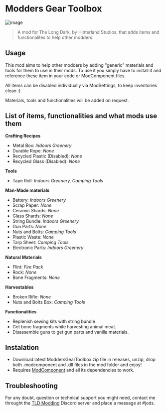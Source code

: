 # Modders Gear Toolbox

![image](https://github.com/Jods-Its/Modders-Gear-Toolbox/blob/main/IMGS/MGTCover.png)

> A mod for The Long Dark, by Hinterland Studios, that adds items and functionalites to help other modders.

## Usage

This mod aims to help other modders by adding "generic" materials and tools for them to use in their mods. To use it you simply have to install it and reference these item in your code or ModComponent files.

All items can be disabled individually via ModSettings, to keep inventories clean :)

Materials, tools and functionalities will be added on request.

## List of items, functionalities and what mods use them

**Crafting Recipes**
* Metal Box: *Indoors Greenery*
* Durable Rope: *None*
* Recycled Plastic (Disabled): *None*
* Recycled Glass (Disabled): *None*

**Tools**
* Tape Roll: *Indoors Greenery, Camping Tools*

**Man-Made materials**
* Battery: *Indoors Greenery*
* Scrap Paper: *None*
* Ceramic Shards: *None*
* Glass Shards: *None*
* String Bundle: *Indoors Greenery*
* Gun Parts: *None*
* Nuts and Bolts: *Camping Tools*
* Plastic Waste: *None*
* Tarp Sheet: *Camping Tools*
* Electronic Parts: *Indoors Greenery*

**Natural Materials**
* Flint: *Fire Pack*
* Rock: *None*
* Bone Fragments: *None*

**Harvestables**
* Broken Rifle: *None*
* Nuts and Bolts Box: *Camping Tools*

**Functionalities**
* Replenish sewing kits with string bundle
* Get bone fragments while harvesting animal meat.
* Disassemble guns to get gun parts and vanilla materials.

## Instalation
 * Download latest ModdersGearToolbox.zip file in releases, unzip, drop both .modcomponent and .dll files in the mod folder and enjoy!
 * Requires [ModComponent](https://github.com/dommrogers/ModComponent) and all its dependencies to work.

## Troubleshooting

For any doubt, question or technical support you might need, contact me throught the [TLD Modding](https://discord.com/invite/nb2jQez) Discord server and place a message at #jods.
